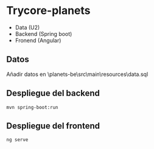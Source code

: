 # Trycore-planets

+ Data (U2)
+ Backend (Spring boot)
+ Fronend (Angular)

## Datos

<p>Añadir datos en \planets-be\src\main\resources\data.sql</p>

## Despliegue del backend

<pre><code>mvn spring-boot:run
</code></pre>

## Despliegue del frontend 

<pre><code>ng serve
</code></pre>
